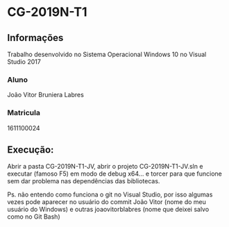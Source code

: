 # CG-2019N-T1
## Informações
Trabalho desenvolvido no Sistema Operacional Windows 10 no Visual Studio 2017
### Aluno
  João Vitor Bruniera Labres
### Matricula
  1611100024
## Execução:
  Abrir a pasta CG-2019N-T1-JV, abrir o projeto CG-2019N-T1-JV.sln e executar (famoso F5) em modo de debug x64... e torcer para que funcione sem dar problema nas dependências das bibliotecas.

Ps. não entendo como funciona o git no Visual Studio, por isso algumas vezes pode aparecer no usuário do commit João Vitor (nome do meu usuário do Windows) e outras joaovitorblabres (nome que deixei salvo como no Git Bash)
